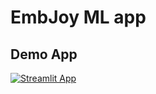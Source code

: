# EmbJoy ML app


## Demo App

[![Streamlit App](https://static.streamlit.io/badges/streamlit_badge_black_white.svg)](https://embjoy-mlapp.streamlit.app/)


